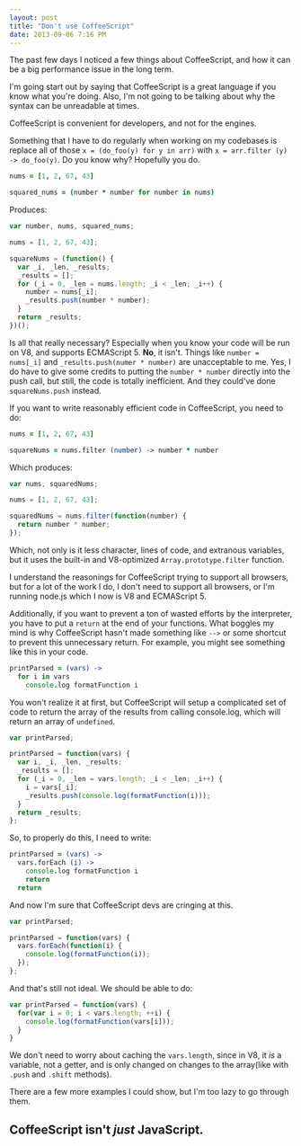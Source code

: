 ```yaml
---
layout: post
title: "Don't use CoffeeScript"
date: 2013-09-06 7:16 PM
---
```


The past few days I noticed a few things about CoffeeScript, and how it can be
a big performance issue in the long term.

I'm going start out by saying that CoffeeScript is a great language if you know
what you're doing. Also, I'm not going to be talking about why the syntax can be
unreadable at times.

CoffeeScript is convenient for developers, and not for the engines.

Something that I have to do regularly when working on my codebases is replace
all of those `x = (do_foo(y) for y in arr)` with
`x = arr.filter (y) -> do_foo(y)`. Do you know why? Hopefully you do.

```coffeescript
nums = [1, 2, 67, 43]

squared_nums = (number * number for number in nums)
```

Produces:

```javascript
var number, nums, squared_nums;

nums = [1, 2, 67, 43];

squareNums = (function() {
  var _i, _len, _results;
  _results = [];
  for (_i = 0, _len = nums.length; _i < _len; _i++) {
    number = nums[_i];
    _results.push(number * number);
  }
  return _results;
})();
```

Is all that really necessary? Especially when you know your code will be run on
V8, and supports ECMAScript 5. **No**, it isn't. Things like `number = nums[_i]`
and `_results.push(numer * number)` are unacceptable to me. Yes, I do have to
give some credits to putting the `number * number` directly into the push call,
but still, the code is totally inefficient. And they could've done
`squareNums.push` instead.

If you want to write reasonably efficient code in CoffeeScript, you need to do:

```coffeescript
nums = [1, 2, 67, 43]

squareNums = nums.filter (number) -> number * number
```

Which produces:

```javascript
var nums, squaredNums;

nums = [1, 2, 67, 43];

squaredNums = nums.filter(function(number) {
  return number * number;
});
```

Which, not only is it less character, lines of code, and extranous variables,
but it uses the built-in and V8-optimized `Array.prototype.filter` function.

I understand the reasonings for CoffeeScript trying to support all browsers, but
for a lot of the work I do, I don't need to support all browsers, or I'm running
node.js which I now is V8 and ECMAScript 5.

Additionally, if you want to prevent a ton of wasted efforts by the interpreter,
you have to put a `return` at the end of your functions. What boggles my mind
is why CoffeeScript hasn't made something like `-->` or some shortcut to prevent
this unnecessary return. For example, you might see something like this in your
code.

```coffeescript
printParsed = (vars) ->
  for i in vars
    console.log formatFunction i
```

You won't realize it at first, but CoffeeScript will setup a complicated set of
code to return the array of the results from calling console.log, which will
return an array of `undefined`.

```javascript
var printParsed;

printParsed = function(vars) {
  var i, _i, _len, _results;
  _results = [];
  for (_i = 0, _len = vars.length; _i < _len; _i++) {
    i = vars[_i];
    _results.push(console.log(formatFunction(i)));
  }
  return _results;
};
```

So, to properly do this, I need to write:

```coffeescript
printParsed = (vars) ->
  vars.forEach (i) ->
    console.log formatFunction i
    return
  return
```

And now I'm sure that CoffeeScript devs are cringing at this.

```javascript
var printParsed;

printParsed = function(vars) {
  vars.forEach(function(i) {
    console.log(formatFunction(i));
  });
};
```

And that's still not ideal. We should be able to do:

```javascript
var printParsed = function(vars) {
  for(var i = 0; i < vars.length; ++i) {
    console.log(formatFunction(vars[i]));
  }
}
```

We don't need to worry about caching the `vars.length`, since in V8, it *is* a
variable, not a getter, and is only changed on changes to the array(like with
`.push` and `.shift` methods).

There are a few more examples I could show, but I'm too lazy to go through them.

## CoffeeScript isn't *just* JavaScript.
